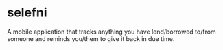 # selefni
A mobile application that tracks anything you have lend/borrowed to/from someone and reminds you/them to give it back in due time.
